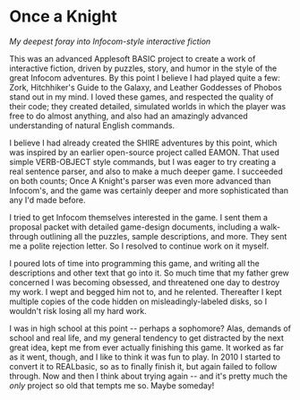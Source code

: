# Once a Knight

_My deepest foray into Infocom-style interactive fiction_

This was an advanced Applesoft BASIC project to create a work of interactive fiction, driven by puzzles, story, and humor in the style of the great Infocom adventures.  By this point I believe I had played quite a few: Zork, Hitchhiker's Guide to the Galaxy, and Leather Goddesses of Phobos stand out in my mind.  I loved these games, and respected the quality of their code; they created detailed, simulated worlds in which the player was free to do almost anything, and also had an amazingly advanced understanding of natural English commands.

I believe I had already created the SHIRE adventures by this point, which was inspired by an earlier open-source project called EAMON.  That used simple VERB-OBJECT style commands, but I was eager to try creating a real sentence parser, and also to make a much deeper game.  I succeeded on both counts; Once A Knight's parser was even more advanced than Infocom's, and the game was certainly deeper and more sophisticated than any I'd made before.

I tried to get Infocom themselves interested in the game.  I sent them a proposal packet with detailed game-design documents, including a walk-through outlining all the puzzles, sample descriptions, and more.  They sent me a polite rejection letter.  So I resolved to continue work on it myself.

I poured lots of time into programming this game, and writing all the descriptions and other text that go into it.  So much time that my father grew concerned I was becoming obsessed, and threatened one day to destroy my work.  I wept and begged him not to, and he relented.  Thereafter I kept multiple copies of the code hidden on misleadingly-labeled disks, so I wouldn't risk losing all my hard work.

I was in high school at this point -- perhaps a sophomore?  Alas, demands of school and real life, and my general tendency to get distracted by the next great idea, kept me from ever actually finishing this game.  It worked as far as it went, though, and I like to think it was fun to play.  In 2010 I started to convert it to REALbasic, so as to finally finish it, but again failed to follow through.  Now and then I think about trying again -- and it's pretty much the _only_ project so old that tempts me so.  Maybe someday!
